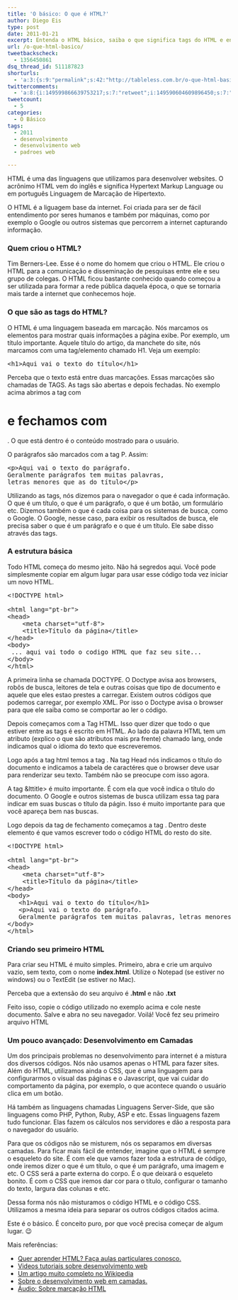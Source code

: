 ```yaml
---
title: 'O básico: O que é HTML?'
author: Diego Eis
type: post
date: 2011-01-21
excerpt: Entenda o HTML básico, saiba o que significa tags do HTML e entenda como fazer.
url: /o-que-html-basico/
tweetbackscheck:
  - 1356450861
dsq_thread_id: 511187823
shorturls:
  - 'a:3:{s:9:"permalink";s:42:"http://tableless.com.br/o-que-html-basico/";s:7:"tinyurl";s:26:"http://tinyurl.com/cgp5r8b";s:4:"isgd";s:19:"http://is.gd/rCoZs5";}'
twittercomments:
  - 'a:8:{i:149599866639753217;s:7:"retweet";i:149590604609896450;s:7:"retweet";i:149575994813071360;s:7:"retweet";i:149567349270392832;s:7:"retweet";i:149566183694270464;s:7:"retweet";i:149565391172157440;s:7:"retweet";i:149565294963208192;s:7:"retweet";i:149565261299720192;s:7:"retweet";}'
tweetcount:
  - 5
categories:
  - O Básico
tags:
  - 2011
  - desenvolvimento
  - desenvolvimento web
  - padroes web

---
```

HTML é uma das linguagens que utilizamos para desenvolver websites. O acrônimo HTML vem do inglês e significa Hypertext Markup Language ou em português Linguagem de Marcação de Hipertexto.

O HTML é a liguagem base da internet. Foi criada para ser de fácil entendimento por seres humanos e também por máquinas, como por exemplo o Google ou outros sistemas que percorrem a internet capturando informação.

### Quem criou o HTML?

Tim Berners-Lee. Esse é o nome do homem que criou o HTML. Ele criou o HTML para a comunicação e disseminação de pesquisas entre ele e seu grupo de colegas. O HTML ficou bastante conhecido quando começou a ser utilizada para formar a rede pública daquela época, o que se tornaria mais tarde a internet que conhecemos hoje.

### O que são as tags do HTML?

O HTML é uma linguagem baseada em marcação. Nós marcamos os elementos para mostrar quais informações a página exibe. Por exemplo, um título importante. Aquele título do artigo, da manchete do site, nós marcamos com uma tag/elemento chamado H1. Veja um exemplo:

<pre class="lang-html">&lt;h1&gt;Aqui vai o texto do t&iacute;tulo&lt;/h1&gt;
</pre>

Perceba que o texto está entre duas marcações. Essas marcações são chamadas de TAGS. As tags são abertas e depois fechadas. No exemplo acima abrimos a tag com **<h1>** e fechamos com **</h1>**. O que está dentro é o conteúdo mostrado para o usuário.

O parágrafos são marcados com a tag P. Assim:

<pre class="lang-html">&lt;p&gt;Aqui vai o texto do par&aacute;grafo. 
Geralmente par&aacute;grafos tem muitas palavras, 
letras menores que as do t&iacute;tulo&lt;/p&gt;
</pre>

Utilizando as tags, nós dizemos para o navegador o que é cada informação. O que é um título, o que é um parágrafo, o que é um botão, um formulário etc. Dizemos também o que é cada coisa para os sistemas de busca, como o Google. O Google, nesse caso, para exibir os resultados de busca, ele precisa saber o que é um parágrafo e o que é um título. Ele sabe disso através das tags.

### A estrutura básica

Todo HTML começa do mesmo jeito. Não há segredos aqui. Você pode simplesmente copiar em algum lugar para usar esse código toda vez iniciar um novo HTML.

<pre class="lang-html">&lt;!DOCTYPE html&gt;

&lt;html lang="pt-br"&gt;
&lt;head&gt;
	&lt;meta charset="utf-8"&gt;
	&lt;title&gt;T&iacute;tulo da p&aacute;gina&lt;/title&gt;
&lt;/head&gt;
&lt;body&gt;
 ... aqui vai todo o codigo HTML que faz seu site...
&lt;/body&gt;
&lt;/html&gt;
</pre>

A primeira linha se chamada DOCTYPE. O Doctype avisa aos browsers, robôs de busca, leitores de tela e outras coisas que tipo de documento e aquele que eles estao prestes a carregar. Existem outros códigos que podemos carregar, por exemplo XML. Por isso o Doctype avisa o browser para que ele saiba como se comportar ao ler o código.

Depois começamos com a Tag HTML. Isso quer dizer que todo o que estiver entre as tags <html></html> é escrito em HTML. Ao lado da palavra HTML tem um atributo (explico o que são atributos mais pra frente) chamado lang, onde indicamos qual o idioma do texto que escreveremos.

Logo após a tag html temos a tag <head>. Na tag Head nós indicamos o título do documento e indicamos a tabela de caractéres que o browser deve usar para renderizar seu texto. Também não se preocupe com isso agora.
  
A tag &lttitle> é muito importante. É com ela que você indica o título do documento. O Google e outros sistemas de busca utilizam essa tag para indicar em suas buscas o título da págin. Isso é muito importante para que você apareça bem nas buscas.

Logo depois da tag de fechamento </head> começamos a tag <body>. Dentro deste elemento é que vamos escrever todo o código HTML do resto do site.

<pre class="lang-html">&lt;!DOCTYPE html&gt;

&lt;html lang="pt-br"&gt;
&lt;head&gt;
	&lt;meta charset="utf-8"&gt;
	&lt;title&gt;T&iacute;tulo da p&aacute;gina&lt;/title&gt;
&lt;/head&gt;
&lt;body&gt;
   &lt;h1&gt;Aqui vai o texto do t&iacute;tulo&lt;/h1&gt;
   &lt;p&gt;Aqui vai o texto do par&aacute;grafo. 
   Geralmente par&aacute;grafos tem muitas palavras, letras menores que as do t&iacute;tulo&lt;/p&gt;
&lt;/body&gt;
&lt;/html&gt;
</pre>

### Criando seu primeiro HTML

Para criar seu HTML é muito simples. Primeiro, abra e crie um arquivo vazio, sem texto, com o nome **index.html**. Utilize o Notepad (se estiver no windows) ou o TextEdit (se estiver no Mac).
  
Perceba que a extensão do seu arquivo é **.html** e não **.txt**

Feito isso, copie o código utilizado no exemplo acima e cole neste documento. Salve e abra no seu navegador. Voilá! Você fez seu primeiro arquivo HTML

### Um pouco avançado: Desenvolvimento em Camadas

Um dos principais problemas no desenvolvimento para internet é a mistura dos diversos códigos. Nós não usamos apenas o HTML para fazer sites. Além do HTML, utilizamos ainda o CSS, que é uma linguagem para configurarmos o visual das páginas e o Javascript, que vai cuidar do comportamento da página, por exemplo, o que acontece quando o usuário clica em um botão.
  
Há também as linguagens chamadas Linguagens Server-Side, que são linguagens como PHP, Python, Ruby, ASP e etc. Essas linguagens fazem tudo funcionar. Elas fazem os cálculos nos servidores e dão a resposta para o navegador do usuário.

Para que os códigos não se misturem, nós os separamos em diversas camadas. Para ficar mais fácil de entender, imagine que o HTML é sempre o esqueleto do site. É com ele que vamos fazer toda a estrutura de código, onde iremos dizer o que é um título, o que é um parágrafo, uma imagem e etc. O CSS será a parte externa do corpo. É o que deixará o esqueleto bonito. É com o CSS que iremos dar cor para o título, configurar o tamanho do texto, largura das colunas e etc.

Dessa forma nós não misturamos o código HTML e o código CSS. Utilizamos a mesma ideia para separar os outros códigos citados acima.

Este é o básico. É conceito puro, por que você precisa começar de algum lugar. 😉

Mais referências:

  * [Quer aprender HTML? Faça aulas particulares conosco.][1]
  * [Videos tutoriais sobre desenvolvimento web][2]
  * [Um artigo muito completo no Wikipedia][3]
  * [Sobre o desenvolvimento web em camadas.][4]
  * [Áudio: Sobre marcação HTML][5]

 [1]: http://tableless.com.br/servicos/aula-particular.php "aula particular de html"
 [2]: http://campus.tableless.com.br/?utm_source=Tableless&utm_medium=linkOqueHTML&utm_campaign=linkCampusOnline
 [3]: http://pt.wikipedia.org/wiki/HTML
 [4]: http://wp.me/p1vY5N-kS
 [5]: http://tableless.com.br/drops-2-a-palavra-marcacao-do-html/ "Drops 2 – A palavra Marcação do HTML"